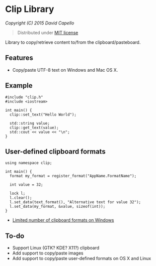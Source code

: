 # Clip Library
*Copyright (C) 2015 David Capello*

> Distributed under [MIT license](LICENSE.txt)

Library to copy/retrieve content to/from the clipboard/pasteboard.

## Features

* Copy/paste UTF-8 text on Windows and Mac OS X.

## Example

    #include "clip.h"
    #include <iostream>

    int main() {
      clip::set_text("Hello World");

      std::string value;
      clip::get_text(value);
      std::cout << value << "\n";
    }

## User-defined clipboard formats

    using namespace clip;

    int main() {
      format my_format = register_format("AppName.FormatName");

      int value = 32;

      lock l;
      l.clear();
      l.set_data(text_format(), "Alternative text for value 32");
      l.set_data(my_format, &value, sizeof(int));
    }

* [Limited number of clipboard formats on Windows](http://blogs.msdn.com/b/oldnewthing/archive/2015/03/19/10601208.aspx)

## To-do

* Support Linux (GTK? KDE? X11?) clipboard
* Add support to copy/paste images
* Add support to copy/paste user-defined formats on OS X and Linux
